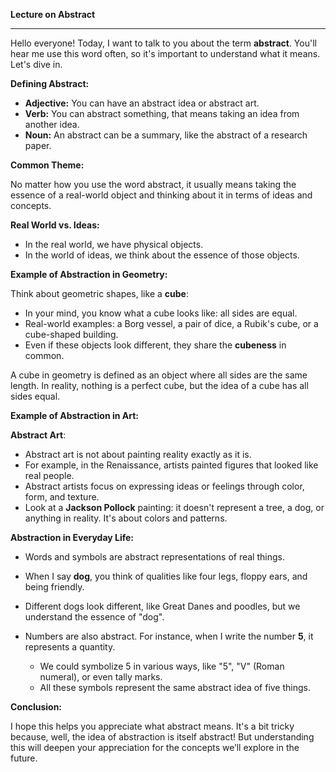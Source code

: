 **Lecture on Abstract**

---

Hello everyone! Today, I want to talk to you about the term **abstract**. You'll hear me use this word often, so it's important to understand what it means. Let's dive in.

**Defining Abstract:**

- **Adjective:** You can have an abstract idea or abstract art.
- **Verb:** You can abstract something, that means taking an idea from another idea.
- **Noun:** An abstract can be a summary, like the abstract of a research paper.

**Common Theme:**

No matter how you use the word abstract, it usually means taking the essence of a real-world object and thinking about it in terms of ideas and concepts.

**Real World vs. Ideas:**

- In the real world, we have physical objects.
- In the world of ideas, we think about the essence of those objects.

**Example of Abstraction in Geometry:**

Think about geometric shapes, like a **cube**:
- In your mind, you know what a cube looks like: all sides are equal.
- Real-world examples: a Borg vessel, a pair of dice, a Rubik's cube, or a cube-shaped building.  
- Even if these objects look different, they share the **cubeness** in common.

A cube in geometry is defined as an object where all sides are the same length. In reality, nothing is a perfect cube, but the idea of a cube has all sides equal.

**Example of Abstraction in Art:**

**Abstract Art**:
- Abstract art is not about painting reality exactly as it is. 
- For example, in the Renaissance, artists painted figures that looked like real people.
- Abstract artists focus on expressing ideas or feelings through color, form, and texture.
- Look at a **Jackson Pollock** painting: it doesn't represent a tree, a dog, or anything in reality. It's about colors and patterns.

**Abstraction in Everyday Life:**

- Words and symbols are abstract representations of real things.
- When I say **dog**, you think of qualities like four legs, floppy ears, and being friendly.
- Different dogs look different, like Great Danes and poodles, but we understand the essence of "dog".

- Numbers are also abstract. For instance, when I write the number **5**, it represents a quantity.
  - We could symbolize 5 in various ways, like "5", "V" (Roman numeral), or even tally marks.
  - All these symbols represent the same abstract idea of five things.

**Conclusion:**

I hope this helps you appreciate what abstract means. It's a bit tricky because, well, the idea of abstraction is itself abstract! But understanding this will deepen your appreciation for the concepts we’ll explore in the future.